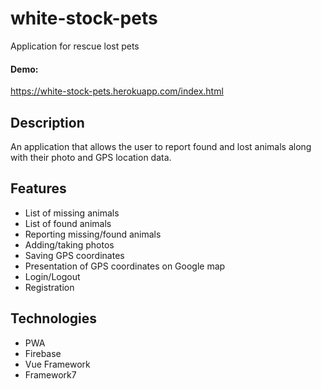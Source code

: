 # white-stock-pets
Application for rescue lost pets
#### Demo:
https://white-stock-pets.herokuapp.com/index.html
## Description
An application that allows the user to report found and lost animals along with their photo and GPS location data.
## Features
* List of missing animals
* List of found animals
* Reporting missing/found animals
* Adding/taking photos
* Saving GPS coordinates
* Presentation of GPS coordinates on Google map
* Login/Logout
* Registration
## Technologies
* PWA
* Firebase
* Vue Framework
* Framework7


